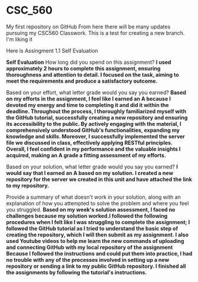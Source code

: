 # CSC_560
My first repository on GitHub
From here there will be many updates pursuing my CSC560 Classwork. 
This is a test for creating a new branch. I'm liking it 

Here is Assingment 1.1 Self Evaluation

**Self Evaluation**
How long did you spend on this assignment?
**I  used approximately 2 hours to complete this assignment, ensuring thoroughness and attention to detail. I focused on the task, aiming to meet the requirements and produce a satisfactory outcome.**

Based on your effort, what letter grade would you say you earned?
**Based on my efforts in the assignment, I feel like I earned an A because I devoted my energy and time to completing it and did it within the deadline. Throughout the process, I thoroughly familiarized myself with the GitHub tutorial, successfully creating a new repository and ensuring its accessibility to the public. By actively engaging with the material, I comprehensively understood GitHub's functionalities, expanding my knowledge and skills. Moreover, I successfully implemented the server file we discussed in class, effectively applying RESTful principles. Overall, I feel confident in my performance and the valuable insights I acquired, making an A grade a fitting assessment of my efforts.**

Based on your solution, what letter grade would you say you earned?
**I would say that I earned an A based on my solution. I created a new repository for the server we created in this unit and have attached the link to my repository.**

Provide a summary of what doesn't work in your solution, along with an explanation of how you attempted to solve the problem and where you feel you struggled.
**Based on my week's solution assessment, I faced no challenges because my solution worked.I followed the following procedures when I felt like I was struggling to complete the assignment; I followed the GitHub tutorial as I tried to understand the basic step of creating the repository, which I will then submit as my assignment. I also used Youtube videos to help me learn the new commands of uploading and connecting GitHub with my local repository of the assignment 
Because I followed the instructions and could put them into practice, I had no trouble with any of the processes involved in setting up a new repository or sending a link to my public GitHub repository. I finished all the assignments by following the tutorial's instructions.**

